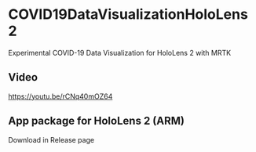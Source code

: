 # COVID19DataVisualizationHoloLens2
Experimental COVID-19 Data Visualization for HoloLens 2 with MRTK

## Video
https://youtu.be/rCNq40mOZ64

## App package for HoloLens 2 (ARM)
Download in Release page

